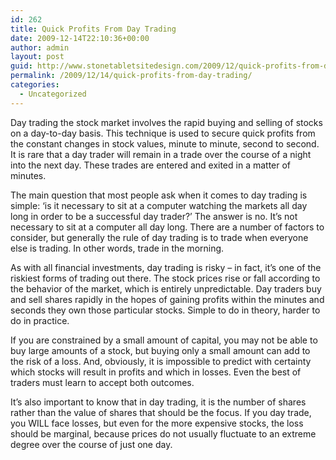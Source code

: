 ```yaml
---
id: 262
title: Quick Profits From Day Trading
date: 2009-12-14T22:10:36+00:00
author: admin
layout: post
guid: http://www.stonetabletsitedesign.com/2009/12/quick-profits-from-day-trading/
permalink: /2009/12/14/quick-profits-from-day-trading/
categories:
  - Uncategorized
---
```

Day trading the stock market involves the rapid buying and selling of stocks on a day-to-day basis. This technique is used to secure quick profits from the constant changes in stock values, minute to minute, second to second. It is rare that a day trader will remain in a trade over the course of a night into the next day. These trades are entered and exited in a matter of minutes. 

The main question that most people ask when it comes to day trading is simple: ‘is it necessary to sit at a computer watching the markets all day long in order to be a successful day trader?’ The answer is no. It’s not necessary to sit at a computer all day long. There are a number of factors to consider, but generally the rule of day trading is to trade when everyone else is trading. In other words, trade in the morning.

As with all financial investments, day trading is risky – in fact, it’s one of the riskiest forms of trading out there. The stock prices rise or fall according to the behavior of the market, which is entirely unpredictable. Day traders buy and sell shares rapidly in the hopes of gaining profits within the minutes and seconds they own those particular stocks. Simple to do in theory, harder to do in practice.

If you are constrained by a small amount of capital, you may not be able to buy large amounts of a stock, but buying only a small amount can add to the risk of a loss. And, obviously, it is impossible to predict with certainty which stocks will result in profits and which in losses. Even the best of traders must learn to accept both outcomes. 

It’s also important to know that in day trading, it is the number of shares rather than the value of shares that should be the focus. If you day trade, you WILL face losses, but even for the more expensive stocks, the loss should be marginal, because prices do not usually fluctuate to an extreme degree over the course of just one day.